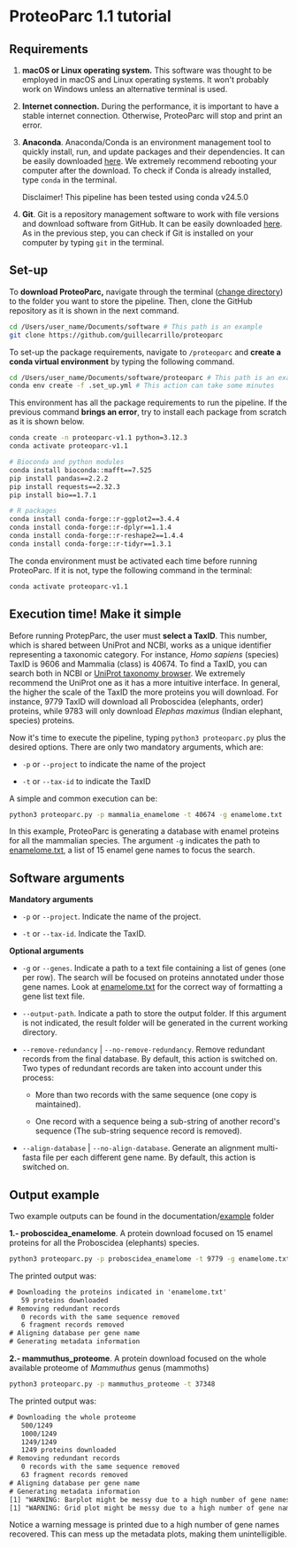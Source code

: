 # ProteoParc 1.1 tutorial

## Requirements

1.  **macOS or Linux operating system.** This software was thought to be employed in macOS and Linux operating systems. It won't probably work on Windows unless an alternative terminal is used.

2.  **Internet connection.** During the performance, it is important to have a stable internet connection. Otherwise, ProteoParc will stop and print an error.

3.  **Anaconda**. Anaconda/Conda is an environment management tool to quickly install, run, and update packages and their dependencies. It can be easily downloaded [here](https://www.anaconda.com/download). We extremely recommend rebooting your computer after the download. To check if Conda is already installed, type `conda` in the terminal.

    Disclaimer! This pipeline has been tested using conda v24.5.0

4.  **Git**. Git is a repository management software to work with file versions and download software from GitHub. It can be easily downloaded [here](https://git-scm.com). As in the previous step, you can check if Git is installed on your computer by typing `git` in the terminal.

## Set-up

To **download ProteoParc,** navigate through the terminal ([change directory](https://www.cyberciti.biz/faq/how-to-change-directory-in-linux-terminal/)) to the folder you want to store the pipeline. Then, clone the GitHub repository as it is shown in the next command.

``` bash
cd /Users/user_name/Documents/software # This path is an example
git clone https://github.com/guillecarrillo/proteoparc
```

To set-up the package requirements, navigate to `/proteoparc` and **create a conda virtual environment** by typing the following command.

``` bash
cd /Users/user_name/Documents/software/proteoparc # This path is an example
conda env create -f .set_up.yml # This action can take some minutes
```

This environment has all the package requirements to run the pipeline. If the previous command **brings an error**, try to install each package from scratch as it is shown below.

``` bash
conda create -n proteoparc-v1.1 python=3.12.3
conda activate proteoparc-v1.1

# Bioconda and python modules
conda install bioconda::mafft==7.525
pip install pandas==2.2.2
pip install requests==2.32.3
pip install bio==1.7.1

# R packages
conda install conda-forge::r-ggplot2==3.4.4
conda install conda-forge::r-dplyr==1.1.4
conda install conda-forge::r-reshape2==1.4.4
conda install conda-forge::r-tidyr==1.3.1
```

The conda environment must be activated each time before running ProteoParc. If it is not, type the following command in the terminal:

``` bash
conda activate proteoparc-v1.1
```

## Execution time! Make it simple

Before running ProtepParc, the user must **select a TaxID**. This number, which is shared between UniProt and NCBI, works as a unique identifier representing a taxonomic category. For instance, *Homo sapiens* (species) TaxID is 9606 and Mammalia (class) is 40674. To find a TaxID, you can search both in NCBI or [UniProt taxonomy browser](https://www.uniprot.org/taxonomy). We extremely recommend the UniProt one as it has a more intuitive interface. In general, the higher the scale of the TaxID the more proteins you will download. For instance, 9779 TaxID will download all Proboscidea (elephants, order) proteins, while 9783 will only download *Elephas maximus* (Indian elephant, species) proteins.

Now it's time to execute the pipeline, typing `python3 proteoparc.py` plus the desired options. There are only two mandatory arguments, which are:

-   `-p` or `--project` to indicate the name of the project

-   `-t` or `--tax-id` to indicate the TaxID

A simple and common execution can be:

``` bash
python3 proteoparc.py -p mammalia_enamelome -t 40674 -g enamelome.txt
```

In this example, ProteoParc is generating a database with enamel proteins for all the mammalian species. The argument `-g` indicates the path to [enamelome.txt](../documentation/example/enamelome.txt), a list of 15 enamel gene names to focus the search.

## Software arguments

**Mandatory arguments**

-   `-p` or `--project`. Indicate the name of the project.

-   `-t` or `--tax-id`. Indicate the TaxID.

**Optional arguments**

-   `-g` or `--genes`. Indicate a path to a text file containing a list of genes (one per row). The search will be focused on proteins annotated under those gene names. Look at [enamelome.txt](../documentation/example/enamelome.txt) for the correct way of formatting a gene list text file.

-   `--output-path`. Indicate a path to store the output folder. If this argument is not indicated, the result folder will be generated in the current working directory.

-   `--remove-redundancy` \| `--no-remove-redundancy`. Remove redundant records from the final database. By default, this action is switched on. Two types of redundant records are taken into account under this process:

    -   More than two records with the same sequence (one copy is maintained).

    -   One record with a sequence being a sub-string of another record's sequence (The sub-string sequence record is removed).

-   `--align-database` \| `--no-align-database`. Generate an alignment multi-fasta file per each different gene name. By default, this action is switched on.

## Output example

Two example outputs can be found in the documentation/[example](../documentation/example) folder

**1.- proboscidea_enamelome**. A protein download focused on 15 enamel proteins for all the Proboscidea (elephants) species.

``` bash
python3 proteoparc.py -p proboscidea_enamelome -t 9779 -g enamelome.txt
```

The printed output was:

``` texinfo
# Downloading the proteins indicated in 'enamelome.txt'
   59 proteins downloaded
# Removing redundant records
   0 records with the same sequence removed
   6 fragment records removed
# Aligning database per gene name
# Generating metadata information
```

**2.- mammuthus_proteome**. A protein download focused on the whole available proteome of *Mammuthus* genus (mammoths)

``` bash
python3 proteoparc.py -p mammuthus_proteome -t 37348
```

The printed output was:

``` texinfo
# Downloading the whole proteome
   500/1249
   1000/1249
   1249/1249
   1249 proteins downloaded
# Removing redundant records
   0 records with the same sequence removed
   63 fragment records removed
# Aligning database per gene name
# Generating metadata information
[1] "WARNING: Barplot might be messy due to a high number of gene names or species"
[1] "WARNING: Grid plot might be messy due to a high number of gene names or species"
```

Notice a warning message is printed due to a high number of gene names recovered. This can mess up the metadata plots, making them unintelligible.

